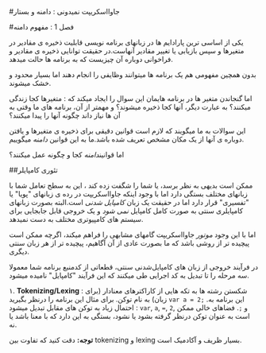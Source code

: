 #جاوااسکریپت نمیدونی : دامنه و بستار

#فصل 1 : مفهوم دامنه

یکی از اساسی ترین پارادایم ها در زبانهای برنامه نویسی قابلیت ذخیره ی مقادیر در متغیرها و سپس بازیابی یا تغییر مقادیر آنهاست.در حقیقت توانایی ذخیره ی مقادیر و فراخوانی دوباره آن چیزیست که به برنامه ها حالت میدهد.

بدون همچین مفهومی هم یک برنامه ها میتوانند وظایفی را انجام دهند اما بسیار محدود و خشک میشوند.

اما گنجاندن متغیر ها در برنامه هایمان این سوال را ایجاد میکند که : متغیرها کجا زندگی میکنند؟ به عبارت دیگر، آنها کجا ذخیره میشوند؟ و مهمتر از آن، برنامه های ما وقتی به آن ها نیاز داند چگونه آنها را پیدا میکنند؟

این سوالات به ما میگویند که لازم است قوانین دقیقی برای ذخیره ی متغیرها و یافتن دوباره ی آنها از یک مکان مشخص تعریف شده باشد.ما به این قوانین *دامنه* میگوییم.

اما قوانین*دامنه* کجا و چگونه عمل میکنند؟

##تئوری کامپایلر

ممکن است بدیهی به نظر برسد، یا شما را شگفت زده کند ، این به سطح تعامل شما با زبانهای مختلف بستگی دارد اما با وجود اینکه جاوااسکریپت در رده ی زبانهای "پویا" یا "تفسیری" قرار دارد اما در حقیقت یک زبان *کامپایل شدنی* است.البته بصورت زبانهای کامپایلری سنتی به صورت کامل کامپایل *نمی شود* و یک خروجی قابل جابجایی برای سیستم های کامپیوتری مختلف به دست نمیدهد.

اما با این وجود *موتور* جاوااسکریپت گامهای مشابهی را فراهم میکند، اگرچه ممکن است پیچیده تر از روشی باشد که ما بصورت عادی از آن آگاهیم، پیچیده تر از هر زبان سنتی دیگری.

در فرآیند خروجی از  زبان های کامپایل‌شدنی سنتی، قطعاتی از کدمنبع برنامه شما معمولا سه مرحله را تا تبدیل به کد اجرایی طی میکنند که این فرآیند "کامپایل" نامیده میشود.

۱. **Tokenizing/Lexing** : شکستن رشته ها به تکه هایی از کاراکترهای معنادار (برای زبان) به نام توکن. برای مثال این برنامه را درنظر بگیرید  `var a = 2;` .این برنامه به احتمال زیاد به توکن های مقابل تبدیل میشود : `var`, `a`, `=`, `2`, و `;`. فضاهای خالی ممکن است به عنوان توکن درنظر گرفته بشود یا نشود، بستگی به این دارد که با معنا باشد یا نه.

**توجه:** دقت کنید که تفاوت بین tokenizing و lexing بسیار ظریف و آکادمیک است. 
